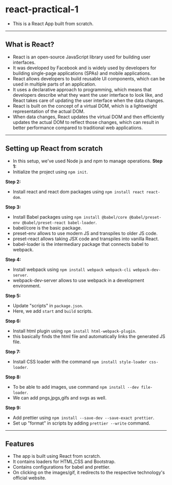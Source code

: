 # react-practical-1
- This is a React App built from scratch.

**********

## What is React?
- React is an open-source JavaScript library used for building user interfaces.
- It was developed by Facebook and is widely used by developers for building single-page applications (SPAs) and mobile applications.
- React allows developers to build reusable UI components, which can be used in multiple parts of an application.
- It uses a declarative approach to programming, which means that developers describe what they want the user interface to look like, and React takes care of updating the user interface when the data changes.
- React is built on the concept of a virtual DOM, which is a lightweight representation of the actual DOM. 
- When data changes, React updates the virtual DOM and then efficiently updates the actual DOM to reflect those changes, which can result in better performance compared to traditional web applications.

**********

## Setting up React from scratch
- In this setup, we've used Node js and npm to manage operations.
**Step 1:**
- Initialize the project using `npm init`.

**Step 2:**
- Install react and react dom packages using `npm install react react-dom`.

**Step 3:**
- Install Babel packages using `npm install @babel/core @babel/preset-env @babel/preset-react babel-loader`.
- babel/core is the basic package.
- preset-env allows to use modern JS and transpiles to older JS code.
- preset-react allows taking JSX code and transpiles into vanilla React.
- babel-loader is the intermediary package that connects babel to webpack.

**Step 4:**
- Install webpack using `npm install webpack webpack-cli webpack-dev-server`.
- webpack-dev-server allows to use webpack in a development environment.

**Step 5:**
- Update "scripts" in `package.json`.
- Here, we add `start` and `build` scripts.

**Step 6:**
- Install html plugin using `npm install html-webpack-plugin`.
- this basically finds the html file and automatically links the generated JS file.

**Step 7:**
- Install CSS loader with the command `npm install style-loader css-loader`.

**Step 8:**
- To be able to add images, use command `npm install --dev file-loader`.
- We can add pngs,jpgs,gifs and svgs as well.

**Step 9:**
- Add prettier using `npm install --save-dev --save-exact prettier`.
- Set up "format" in scripts by adding `prettier --write` command.

**********
## Features
- The app is built using React from scratch.
- It contains loaders for HTML,CSS and Bootstrap.
- Contains configurations for babel and prettier.
- On clicking on the images/gif, it redirects to the respective technology's official website.
